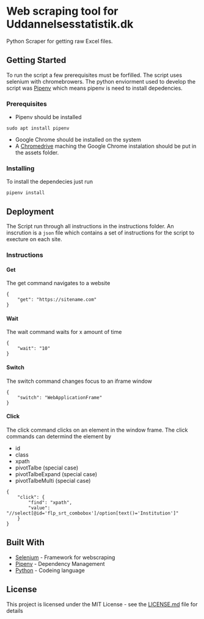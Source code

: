 # Web scraping tool for Uddannelsesstatistik.dk

Python Scraper for getting raw Excel files. 

## Getting Started

To run the script a few prerequisites must be forfilled. The script uses selenium with chromebrowers. The python enviorment used to develop the script was [Pipenv](https://github.com/pypa/pipenv) which means pipenv is need to install depedencies.

### Prerequisites

* Pipenv should be installed 
```
sudo apt install pipenv
```
* Google Chrome should be installed on the system 
* A [Chromedrive](https://chromedriver.chromium.org/) maching the Google Chrome instalation should be put in the assets folder. 

### Installing

To install the dependecies just run

```
pipenv install
```


## Deployment

The Script run through all instructions in the instructions folder. An inscrution is a `json` file which contains a set of instructions for the script to execture on each site. 

### Instructions

#### Get
The get command navigates to a website

```
{
    "get": "https://sitename.com"
}
```

#### Wait
The wait command waits for x amount of time

```
{
    "wait": "10"
}
```

#### Switch
The switch command changes focus to an iframe window

```
{
    "switch": "WebApplicationFrame"
}
```

#### Click
The click command clicks on an element in the window frame. The click commands can determind the element by
* id
* class
* xpath
* pivotTalbe (special case)
* pivotTalbeExpand (special case)
* pivotTalbeMulti (special case)

```
{
    "click": {
        "find": "xpath",
        "value": "//select[@id='flp_srt_combobox']/option[text()='Institution']"
    }
}
```

## Built With

* [Selenium](https://selenium-python.readthedocs.io/) - Framework for webscraping
* [Pipenv](https://github.com/pypa/pipenv) - Dependency Management
* [Python](https://www.python.org/) - Codeing language

## License

This project is licensed under the MIT License - see the [LICENSE.md](LICENSE.md) file for details

